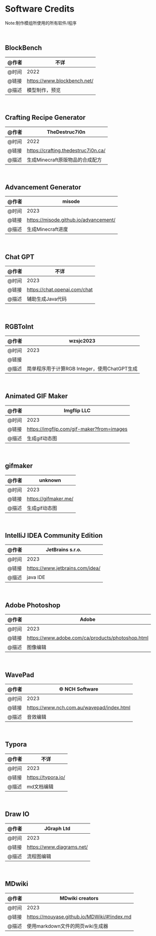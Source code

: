 # Software Credits

Note:制作模组所使用的所有软件/程序

​     

## BlockBench

| @作者 | 不详                        |
| ----- | --------------------------- |
| @时间 | 2022                        |
| @链接 | https://www.blockbench.net/ |
| @描述 | 模型制作，预览              |

​     

## Crafting Recipe Generator

| @作者 | TheDestruc7i0n                      |
| ----- | ----------------------------------- |
| @时间 | 2022                                |
| @链接 | https://crafting.thedestruc7i0n.ca/ |
| @描述 | 生成Minecraft原版物品的合成配方     |

​     

## Advancement Generator

| @作者 | misode                                |
| ----- | ------------------------------------- |
| @时间 | 2023                                  |
| @链接 | https://misode.github.io/advancement/ |
| @描述 | 生成Minecraft进度                     |

​     

## Chat GPT

| @作者 | 不详                         |
| ----- | ---------------------------- |
| @时间 | 2023                         |
| @链接 | https://chat.openai.com/chat |
| @描述 | 辅助生成Java代码             |

​     

## RGBToInt

| @作者 | wzsjc2023                                    |
| ----- | -------------------------------------------- |
| @时间 | 2023                                         |
| @链接 |                                              |
| @描述 | 简单程序用于计算RGB Integer，使用ChatGPT生成 |

​          

## Animated GIF Maker

| @作者 | Imgflip LLC                               |
| ----- | ----------------------------------------- |
| @时间 | 2023                                      |
| @链接 | https://imgflip.com/gif-maker?from=images |
| @描述 | 生成gif动态图                             |

​               

## gifmaker

| @作者 | unknown              |
| ----- | -------------------- |
| @时间 | 2023                 |
| @链接 | https://gifmaker.me/ |
| @描述 | 生成gif动态图        |

​     

## IntelliJ IDEA Community Edition

| @作者 | JetBrains s.r.o.                |
| ----- | ------------------------------- |
| @时间 | 2023                            |
| @链接 | https://www.jetbrains.com/idea/ |
| @描述 | java IDE                        |

​     

## Adobe Photoshop

| @作者 | Adobe                                            |
| ----- | ------------------------------------------------ |
| @时间 | 2023                                             |
| @链接 | https://www.adobe.com/ca/products/photoshop.html |
| @描述 | 图像编辑                                         |

​     

## WavePad 

| @作者 | © NCH Software                            |
| ----- | ----------------------------------------- |
| @时间 | 2023                                      |
| @链接 | https://www.nch.com.au/wavepad/index.html |
| @描述 | 音效编辑                                  |

​     

## Typora 

| @作者 | 不详               |
| ----- | ------------------ |
| @时间 | 2023               |
| @链接 | https://typora.io/ |
| @描述 | md文档编辑         |

​     

## Draw IO

| @作者 | JGraph Ltd                |
| ----- | ------------------------- |
| @时间 | 2023                      |
| @链接 | https://www.diagrams.net/ |
| @描述 | 流程图编辑                |

​     

## MDwiki

| @作者 | MDwiki creators                             |
| ----- | ------------------------------------------- |
| @时间 | 2023                                        |
| @链接 | https://mouyase.github.io/MDWiki/#!index.md |
| @描述 | 使用markdown文件的网页wiki生成器            |

​     



 
